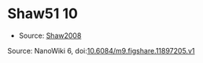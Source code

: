 <a name="material" />

# Shaw51 10
<script type="application/ld+json">
  {
    "@context": "https://schema.org/",
    "@type": "ChemicalSubstance",
    "@id": "https://egonw.github.io/nanowiki/nanowiki40.html#material",
    "http://purl.org/dc/terms/conformsTo":
      {
        "@type": "CreativeWork",
        "@id": "https://bioschemas.org/profiles/ChemicalSubstance/0.4-RELEASE/"
      },
    "identfier": "40",
    "name": "Shaw51 10",
    "url": "https://egonw.github.io/nanowiki/nanowiki40.html#material",
    "sameAs": "http://127.0.0.1/mediawiki/index.php/Special:URIResolver/Shaw51_10"
  }
</script>


* Source: [Shaw2008](Shaw2008.md)


Source: NanoWiki 6, doi:[10.6084/m9.figshare.11897205.v1](https://doi.org/10.6084/m9.figshare.11897205.v1)

